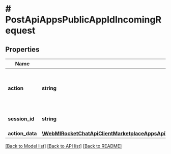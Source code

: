 # # PostApiAppsPublicAppIdIncomingRequest

## Properties

Name | Type | Description | Notes
------------ | ------------- | ------------- | -------------
**action** | **string** | The action can either be &#x60;handover&#x60; or &#x60;close-chat&#x60;. |
**session_id** | **string** | The ID of the Rasa session. |
**action_data** | [**\WebMIRocketChatApiClientMarketplaceAppsApi\Model\PostApiAppsPublicAppIdIncomingRequestActionData**](PostApiAppsPublicAppIdIncomingRequestActionData.md) |  | [optional]

[[Back to Model list]](../../README.md#models) [[Back to API list]](../../README.md#endpoints) [[Back to README]](../../README.md)
